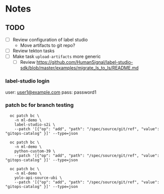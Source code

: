 # Notes

## TODO

- [ ] Review configuration of label studio
  - Move artifacts to git repo?
- [ ] Review tekton tasks
- [ ] Make task `upload-artifacts` more generic
  - [ ] Review https://github.com/HumanSignal/label-studio-sdk/blob/master/examples/migrate_ls_to_ls/README.md

### label-studio login

user: user1@example.com
pass: password1

### patch bc for branch testing

```
  oc patch bc \
    -n ml-demo \
    label-studio-s2i \
    --patch '[{"op": "add", "path": "/spec/source/git/ref", "value": "gitops-catalog" }]' --type=json

  oc patch bc \
    -n ml-demo \
    python-custom-39 \
    --patch '[{"op": "add", "path": "/spec/source/git/ref", "value": "gitops-catalog" }]' --type=json

  oc patch bc \
    -n ml-demo \
    yolo-api-source-ubi \
    --patch '[{"op": "add", "path": "/spec/source/git/ref", "value": "gitops-catalog" }]' --type=json
```
